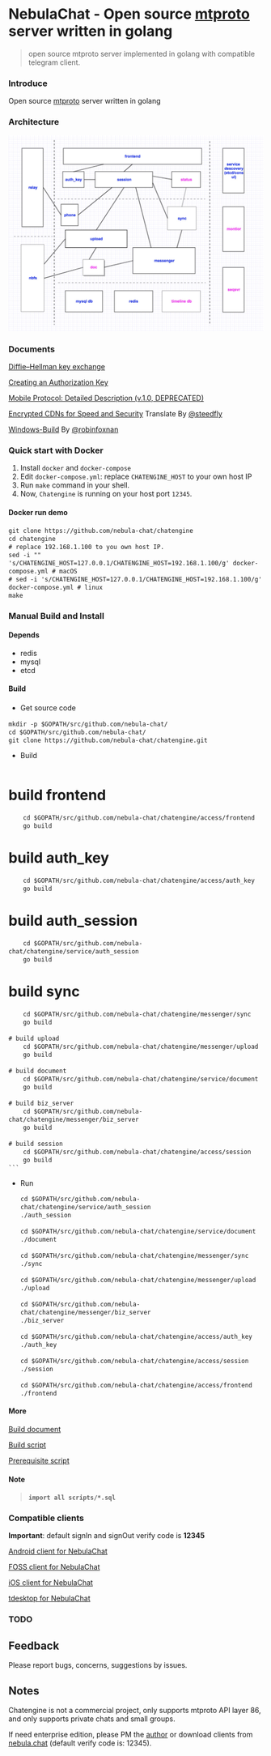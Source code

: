 # NebulaChat - Open source [mtproto](https://core.telegram.org/mtproto) server written in golang
> open source mtproto server implemented in golang with compatible telegram client.

### Introduce
Open source [mtproto](https://core.telegram.org/mtproto) server written in golang

### Architecture
![Architecture](doc/image/architecture-001.jpeg)

### Documents
[Diffie–Hellman key exchange](doc/dh-key-exchange.md)

[Creating an Authorization Key](doc/Creating_an_Authorization_Key.md)

[Mobile Protocol: Detailed Description (v.1.0, DEPRECATED)](doc/Mobile_Protocol-Detailed_Description_v.1.0_DEPRECATED.md)

[Encrypted CDNs for Speed and Security](doc/cdn.md) Translate By [@steedfly](https://github.com/steedfly)

[Windows-Build](doc/windows-build.md) By [@robinfoxnan](https://github.com/robinfoxnan)

### Quick start with Docker

1. Install `docker` and `docker-compose`
2. Edit `docker-compose.yml`: replace `CHATENGINE_HOST` to your own host IP
3. Run `make` command in your shell.
4. Now, `Chatengine` is running on your host port `12345`.

#### Docker run demo

```shell
git clone https://github.com/nebula-chat/chatengine
cd chatengine
# replace 192.168.1.100 to you own host IP.
sed -i "" 's/CHATENGINE_HOST=127.0.0.1/CHATENGINE_HOST=192.168.1.100/g' docker-compose.yml # macOS
# sed -i 's/CHATENGINE_HOST=127.0.0.1/CHATENGINE_HOST=192.168.1.100/g' docker-compose.yml # linux
make
```

### Manual Build and Install
#### Depends
- redis
- mysql
- etcd

#### Build

- Get source code　
```
mkdir -p $GOPATH/src/github.com/nebula-chat/
cd $GOPATH/src/github.com/nebula-chat/
git clone https://github.com/nebula-chat/chatengine.git

```

- Build
    ```
#    build frontend
        cd $GOPATH/src/github.com/nebula-chat/chatengine/access/frontend
        go build
    
#    build auth_key
        cd $GOPATH/src/github.com/nebula-chat/chatengine/access/auth_key
        go build

#    build auth_session
        cd $GOPATH/src/github.com/nebula-chat/chatengine/service/auth_session
        go build
        
#    build sync
        cd $GOPATH/src/github.com/nebula-chat/chatengine/messenger/sync
        go build
    
    # build upload
        cd $GOPATH/src/github.com/nebula-chat/chatengine/messenger/upload
        go build
    
    # build document
        cd $GOPATH/src/github.com/nebula-chat/chatengine/service/document
        go build

    # build biz_server
        cd $GOPATH/src/github.com/nebula-chat/chatengine/messenger/biz_server
        go build
        
    # build session
        cd $GOPATH/src/github.com/nebula-chat/chatengine/access/session
        go build
    ```

- Run
    ```
    cd $GOPATH/src/github.com/nebula-chat/chatengine/service/auth_session
    ./auth_session
    
    cd $GOPATH/src/github.com/nebula-chat/chatengine/service/document
    ./document

    cd $GOPATH/src/github.com/nebula-chat/chatengine/messenger/sync
    ./sync
    
    cd $GOPATH/src/github.com/nebula-chat/chatengine/messenger/upload
    ./upload

    cd $GOPATH/src/github.com/nebula-chat/chatengine/messenger/biz_server
    ./biz_server

    cd $GOPATH/src/github.com/nebula-chat/chatengine/access/auth_key
    ./auth_key

    cd $GOPATH/src/github.com/nebula-chat/chatengine/access/session
    ./session
    
    cd $GOPATH/src/github.com/nebula-chat/chatengine/access/frontend
    ./frontend
    ```

#### More
[Build document](doc/build.md)

[Build script](scripts/build.sh)

[Prerequisite script](scripts/prerequisite.sh)


#### **Note**
> **`import all scripts/*.sql`**

### Compatible clients
**Important**: default signIn and signOut verify code is **12345**

[Android client for NebulaChat](https://github.com/nebula-chat/clients/tree/master/Telegram-Android)

[FOSS client for NebulaChat](https://github.com/nebula-chat/clients/tree/master/Telegram-FOSS)

[iOS client for NebulaChat](https://github.com/nebula-chat/clients/tree/master/Telegram-iOS)

[tdesktop for NebulaChat](https://github.com/nebula-chat/clients/tree/master/tdesktop)


### TODO

## Feedback
Please report bugs, concerns, suggestions by issues.

## Notes
Chatengine is not a commercial project, only supports mtproto API layer 86, and only supports private chats and small groups. 

If need enterprise edition, please PM the [author](https://t.me/benqi) or download clients from [nebula.chat](https://nebula.chat) (default verify code is: 12345).

